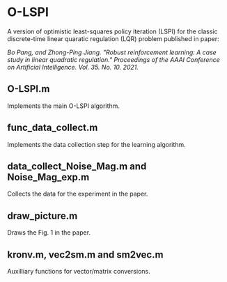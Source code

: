 # O-LSPI

A version of optimistic least-squares policy iteration (LSPI) for the classic discrete-time linear quaratic regulation (LQR) problem published in paper:

*Bo Pang, and Zhong-Ping Jiang. "Robust reinforcement learning: A case study in linear quadratic regulation." Proceedings of the AAAI Conference on Artificial Intelligence. Vol. 35. No. 10. 2021.*

## O-LSPI.m
Implements the main O-LSPI algorithm.

## func_data_collect.m
Implements the data collection step for the learning algorithm.

## data_collect_Noise_Mag.m and Noise_Mag_exp.m
Collects the data for the experiment in the paper.

## draw_picture.m
Draws the Fig. 1 in the paper.

## kronv.m, vec2sm.m and sm2vec.m
Auxilliary functions for vector/matrix conversions.
